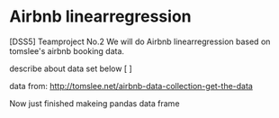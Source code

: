 # Airbnb linearregression 

[DSS5] Teamproject No.2
We will do Airbnb linearregression based on tomslee's airbnb booking data.

describe about data set below
[
]

data from:
http://tomslee.net/airbnb-data-collection-get-the-data

Now just finished makeing pandas data frame
